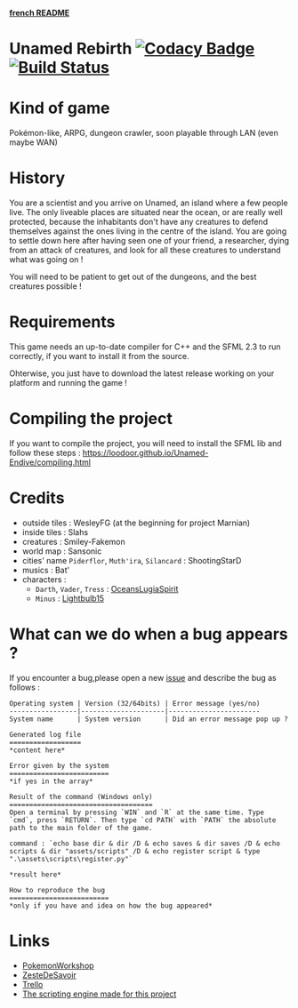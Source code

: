 **[french README](README-fr.md)**

# Unamed Rebirth [![Codacy Badge](https://api.codacy.com/project/badge/Grade/ae66540cc8d040b7955c6b93c0f9da2e)](https://www.codacy.com/app/urworld/Unamed-Endive?utm_source=github.com&amp;utm_medium=referral&amp;utm_content=Loodoor/Unamed-Endive&amp;utm_campaign=Badge_Grade) [![Build Status](https://travis-ci.org/Loodoor/Unamed-Endive.svg?branch=master)](https://travis-ci.org/Loodoor/Unamed-Endive)

Kind of game
============
Pokémon-like, ARPG, dungeon crawler, soon playable through LAN (even maybe WAN)

History
=======
You are a scientist and you arrive on Unamed, an island where a few people live. 
The only liveable places are situated near the ocean, or are really well protected, 
because the inhabitants don't have any creatures to defend themselves against the ones 
living in the centre of the island. You are going to settle down here after having seen 
one of your friend, a researcher, dying from an attack of creatures, and look for 
all these creatures to understand what was going on !

You will need to be patient to get out of the dungeons, and the best creatures possible !

Requirements
============
This game needs an up-to-date compiler for C++ and the SFML 2.3 to run correctly, if you want to install it from the source.

Ohterwise, you just have to download the latest release working on your platform and running the game !

Compiling the project
=====================
If you want to compile the project, you will need to install the SFML lib and follow these steps : https://loodoor.github.io/Unamed-Endive/compiling.html 

Credits
=======
* outside tiles : WesleyFG (at the beginning for project Marnian)
* inside tiles : Slahs
* creatures : Smiley-Fakemon
* world map : Sansonic
* cities' name `Piderflor`, `Muth'ira`, `Silancard` : ShootingStarD
* musics : Bat'
* characters :
    * `Darth`, `Vader`, `Tress` : [OceansLugiaSpirit](http://oceanslugiaspirit.deviantart.com/)
    * `Minus` : [Lightbulb15](http://lightbulb15.deviantart.com)

What can we do when a bug appears ?
===================================
If you encounter a bug,please open a new [issue](https://github.com/Loodoor/Unamed-Endive/issues/new) 
and describe the bug as follows :

```
Operating system | Version (32/64bits) | Error message (yes/no)
-----------------|---------------------|-----------------------
System name      | System version      | Did an error message pop up ?

Generated log file
==================
*content here*

Error given by the system
=========================
*if yes in the array*

Result of the command (Windows only)
====================================
Open a terminal by pressing `WIN` and `R` at the same time. Type `cmd`, press `RETURN`. Then type `cd PATH` with `PATH` the absolute path to the main folder of the game.

command : `echo base dir & dir /D & echo saves & dir saves /D & echo scripts & dir "assets/scripts" /D & echo register script & type ".\assets\scripts\register.py"`

*result here*

How to reproduce the bug
=========================
*only if you have and idea on how the bug appeared*
```


Links
=====
* [PokemonWorkshop](http://pokemonworkshop.com/forum/index.php?topic=3314.0)
* [ZesteDeSavoir](https://zestedesavoir.com/forums/sujet/7064/unamed-rebirth/)
* [Trello](https://trello.com/b/JdzEnDJf)
* [The scripting engine made for this project](https://github.com/Loodoor/Py3ScriptingEngine)
